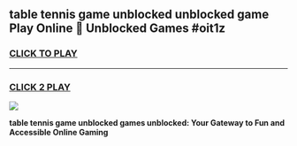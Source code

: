 
## table tennis game unblocked unblocked game Play Online 👋 Unblocked Games #oit1z
<h3>
<a href="https://premium.freeplayer.one?title=table_tennis_game_unblocked&ref=21F">CLICK TO PLAY</a></h3>
<hr>

<h3>
<a href="https://premium.freeplayer.one?title=table_tennis_game_unblocked&ref=21F">CLICK 2 PLAY</a>
  
</h3>

<a href="https://premium.freeplayer.one?title=table_tennis_game_unblocked&ref=21F/"><img src="https://clearcache.store/games.png"></a>


**table tennis game unblocked games unblocked: Your Gateway to Fun and Accessible Online Gaming**
